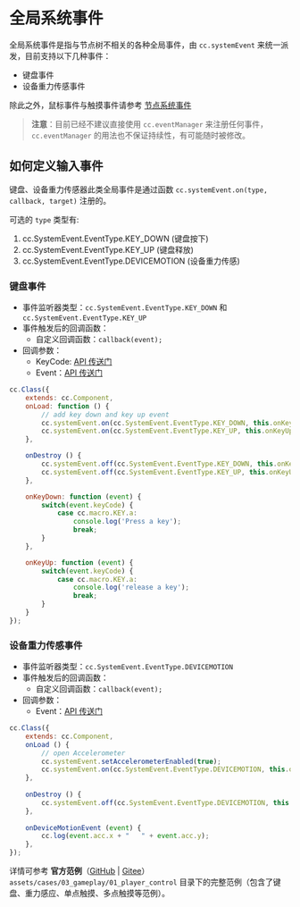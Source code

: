 # 全局系统事件

全局系统事件是指与节点树不相关的各种全局事件，由 `cc.systemEvent` 来统一派发，目前支持以下几种事件：

- 键盘事件
- 设备重力传感事件

除此之外，鼠标事件与触摸事件请参考 [节点系统事件](./internal-events.md)

> **注意**：目前已经不建议直接使用 `cc.eventManager` 来注册任何事件，`cc.eventManager` 的用法也不保证持续性，有可能随时被修改。

## 如何定义输入事件

键盘、设备重力传感器此类全局事件是通过函数 `cc.systemEvent.on(type, callback, target)` 注册的。

可选的 `type` 类型有:

1. cc.SystemEvent.EventType.KEY_DOWN (键盘按下)
2. cc.SystemEvent.EventType.KEY_UP (键盘释放)
3. cc.SystemEvent.EventType.DEVICEMOTION (设备重力传感)

### 键盘事件

- 事件监听器类型：`cc.SystemEvent.EventType.KEY_DOWN` 和 `cc.SystemEvent.EventType.KEY_UP`
- 事件触发后的回调函数：
  - 自定义回调函数：`callback(event);`
- 回调参数：
  - KeyCode: [API 传送门](../../../api/zh/classes/Event.EventKeyboard.html)
  - Event：[API 传送门](../../../api/zh/classes/Event.html)

```js
cc.Class({
    extends: cc.Component,
    onLoad: function () {
        // add key down and key up event
        cc.systemEvent.on(cc.SystemEvent.EventType.KEY_DOWN, this.onKeyDown, this);
        cc.systemEvent.on(cc.SystemEvent.EventType.KEY_UP, this.onKeyUp, this);
    },

    onDestroy () {
        cc.systemEvent.off(cc.SystemEvent.EventType.KEY_DOWN, this.onKeyDown, this);
        cc.systemEvent.off(cc.SystemEvent.EventType.KEY_UP, this.onKeyUp, this);
    },

    onKeyDown: function (event) {
        switch(event.keyCode) {
            case cc.macro.KEY.a:
                console.log('Press a key');
                break;
        }
    },

    onKeyUp: function (event) {
        switch(event.keyCode) {
            case cc.macro.KEY.a:
                console.log('release a key');
                break;
        }
    }
});
```

### 设备重力传感事件

- 事件监听器类型：`cc.SystemEvent.EventType.DEVICEMOTION`
- 事件触发后的回调函数：
  - 自定义回调函数：`callback(event);`
- 回调参数：
  - Event：[API 传送门](../../../api/zh/classes/Event.html)

```js
cc.Class({
    extends: cc.Component,
    onLoad () {
        // open Accelerometer
        cc.systemEvent.setAccelerometerEnabled(true);
        cc.systemEvent.on(cc.SystemEvent.EventType.DEVICEMOTION, this.onDeviceMotionEvent, this);
    },
    
    onDestroy () {
        cc.systemEvent.off(cc.SystemEvent.EventType.DEVICEMOTION, this.onDeviceMotionEvent, this);
    },
    
    onDeviceMotionEvent (event) {
        cc.log(event.acc.x + "   " + event.acc.y);
    },
});
```

详情可参考 **官方范例**（[GitHub](https://github.com/cocos-creator/example-cases) | [Gitee](https://gitee.com/mirrors_cocos-creator/example-cases)）`assets/cases/03_gameplay/01_player_control` 目录下的完整范例（包含了键盘、重力感应、单点触摸、多点触摸等范例）。
